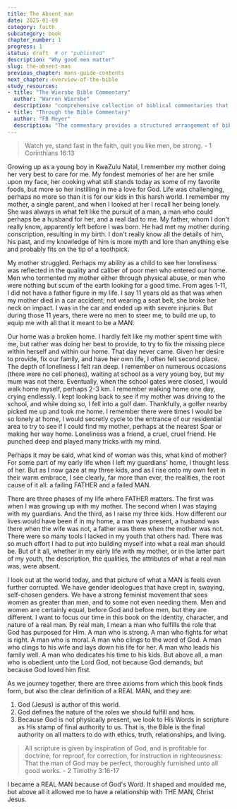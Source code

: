 ```yaml
---
title: The Absent man 
date: 2025-01-09
category: faith
subcategory: book
chapter_number: 1
progress: 1
status: draft  # or "published"
description: "Why good men matter"
slug: the-absent-man
previous_chapter: mans-guide-contents
next_chapter: overview-of-the-bible
study_resources:
- title: "The Wiersbe Bible Commentary"
  author: "Warren Wiersbe"
  description: "comprehensive collection of biblical commentaries that provides insights into both the Old and New Testaments"
- title: "Through the Bible Commentary"
  author: "FB Meyer"
  description: "The commentary provides a structured arrangement of biblical texts with concise devotional insights, designed to facilitate daily reading and reflection. It covers key passages suitable for individual or family study."
---
```

> Watch ye, stand fast in the faith, quit you like men, be strong. - 1 Corinthians 16:13

Growing up as a young boy in KwaZulu Natal, I remember my mother doing her very best to care for me. My fondest memories of her are her smile upon my face, her cooking what still stands today as some of my favorite foods, but more so her instilling in me a love for God. Life was challenging, perhaps no more so than it is for our kids in this harsh world. I remember my mother, a single parent, and when I looked at her I recall her being lonely. She was always in what felt like the pursuit of a man, a man who could perhaps be a husband for her, and a real dad to me. My father, whom I don't really know, apparently left before I was born. He had met my mother during conscription, resulting in my birth. I don't really know all the details of him, his past, and my knowledge of him is more myth and lore than anything else and probably fits on the tip of a toothpick.

My mother struggled. Perhaps my ability as a child to see her loneliness was reflected in the quality and caliber of poor men who entered our home. Men who tormented my mother either through physical abuse, or men who were nothing but scum of the earth looking for a good time. From ages 1-11, I did not have a father figure in my life. I say 11 years old as that was when my mother died in a car accident; not wearing a seat belt, she broke her neck on impact. I was in the car and ended up with severe injuries. But during those 11 years, there were no men to steer me, to build me up, to equip me with all that it meant to be a MAN.

Our home was a broken home. I hardly felt like my mother spent time with me, but rather was doing her best to provide, to try to fix the missing piece within herself and within our home. That day never came. Given her desire to provide, fix our family, and have her own life, I often felt second place. The depth of loneliness I felt ran deep. I remember on numerous occasions (there were no cell phones), waiting at school as a very young boy, but my mum was not there. Eventually, when the school gates were closed, I would walk home myself, perhaps 2-3 km. I remember walking home one day, crying endlessly. I kept looking back to see if my mother was driving to the school, and while doing so, I fell into a golf dam. Thankfully, a golfer nearby picked me up and took me home. I remember there were times I would be so lonely at home, I would secretly cycle to the entrance of our residential area to try to see if I could find my mother, perhaps at the nearest Spar or making her way home. Loneliness was a friend, a cruel, cruel friend. He punched deep and played many tricks with my mind.

Perhaps it may be said, what kind of woman was this, what kind of mother? For some part of my early life when I left my guardians' home, I thought less of her. But as I now gaze at my three kids, and as I rise onto my own feet in their warm embrace, I see clearly, far more than ever, the realities, the root cause of it all: a failing FATHER and a failed MAN.

There are three phases of my life where FATHER matters. The first was when I was growing up with my mother. The second when I was staying with my guardians. And the third, as I raise my three kids. How different our lives would have been if in my home, a man was present, a husband was there when the wife was not, a father was there when the mother was not. There were so many tools I lacked in my youth that others had. There was so much effort I had to put into building myself into what a real man should be. But of it all, whether in my early life with my mother, or in the latter part of my youth, the description, the qualities, the attributes of what a real man was, were absent.

I look out at the world today, and that picture of what a MAN is feels even further corrupted. We have gender ideologues that have crept in, swaying, self-chosen genders. We have a strong feminist movement that sees women as greater than men, and to some not even needing them. Men and women are certainly equal, before God and before men, but they are different. I want to focus our time in this book on the identity, character, and nature of a real man. By real man, I mean a man who fulfills the role that God has purposed for Him. A man who is strong. A man who fights for what is right. A man who is moral. A man who clings to the word of God. A man who clings to his wife and lays down his life for her. A man who leads his family well. A man who dedicates his time to his kids. But above all, a man who is obedient unto the Lord God, not because God demands, but because God loved him first.

As we journey together, there are three axioms from which this book finds form, but also the clear definition of a REAL MAN, and they are:

1. God (Jesus) is author of this world.
2. God defines the nature of the roles we should fulfill and how.
3. Because God is not physically present, we look to His Words in scripture as His stamp of final authority to us. That is, the Bible is the final authority on all matters to do with ethics, truth, relationships, and living.

> All scripture is given by inspiration of God, and is profitable for doctrine, for reproof, for correction, for instruction in righteousness: That the man of God may be perfect, thoroughly furnished unto all good works. - 2 Timothy 3:16-17

I became a REAL MAN because of God's Word. It shaped and moulded me, but above all it allowed me to have a relationship with THE MAN, Christ Jesus.